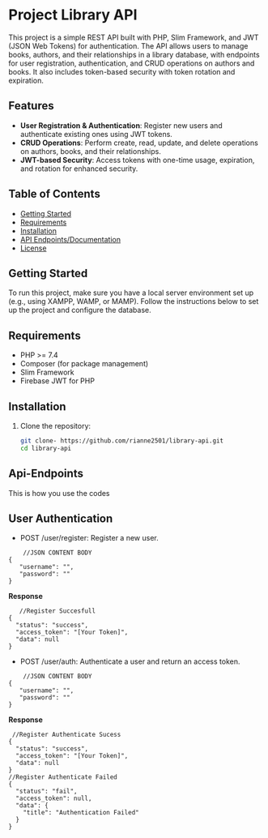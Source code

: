 
# Project Library API

This project is a simple REST API built with PHP, Slim Framework, and JWT (JSON Web Tokens) for authentication. The API allows users to manage books, authors,
and their relationships in a library database, with endpoints for user registration, authentication, and CRUD operations on authors and books. 
It also includes token-based security with token rotation and expiration.

## Features
- **User Registration & Authentication**: Register new users and authenticate existing ones using JWT tokens.
- **CRUD Operations**: Perform create, read, update, and delete operations on authors, books, and their relationships.
- **JWT-based Security**: Access tokens with one-time usage, expiration, and rotation for enhanced security.

## Table of Contents
- [Getting Started](#getting-started)
- [Requirements](#requirements)
- [Installation](#installation)
- [API Endpoints/Documentation](#api-endpoints)
- [License](#license)

## Getting Started

To run this project, make sure you have a local server environment set up (e.g., using XAMPP, WAMP, or MAMP). Follow the instructions below 
to set up the project and configure the database.

## Requirements
- PHP >= 7.4
- Composer (for package management)
- Slim Framework
- Firebase JWT for PHP

## Installation

1. Clone the repository:
   ```bash
   git clone- https://github.com/rianne2501/library-api.git
   cd library-api

## Api-Endpoints
   This is how you use the codes
## User Authentication 
- POST /user/register: Register a new user.
 ``` 
     //JSON CONTENT BODY
{
    "username": "",
    "password": ""
}
```
**Response**
```
   //Register Succesfull
{
  "status": "success",
  "access_token": "[Your Token]",
  "data": null
}
```
- POST /user/auth: Authenticate a user and return an access token.
 ``` 
     //JSON CONTENT BODY
{
    "username": "",
    "password": ""
}
```
**Response**
```
 //Register Authenticate Sucess
{
  "status": "success",
  "access_token": "[Your Token]",
  "data": null
}
//Register Authenticate Failed
{
  "status": "fail",
  "access_token": null,
  "data": {
    "title": "Authentication Failed"
  }
}
```



   
    
